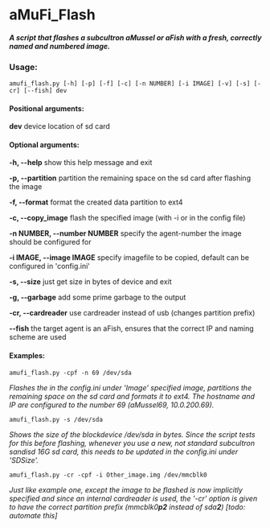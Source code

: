 # aMuFi_Flash
#### *A script that flashes a subcultron aMussel or aFish with a fresh, correctly named and numbered image.*



### Usage:

```
amufi_flash.py [-h] [-p] [-f] [-c] [-n NUMBER] [-i IMAGE] [-v] [-s] [-cr] [--fish] dev
```



#### Positional arguments:

**dev**                   device location of sd card



#### Optional arguments:


**-h, --help**            show this help message and exit

**-p, --partition**       partition the remaining space on the sd card after flashing the image

**-f, --format**          format the created data partition to ext4

**-c, --copy_image**      flash the specified image (with -i or in the config file)

**-n NUMBER, --number NUMBER**  specify the agent-number the image should be configured for

**-i IMAGE, --image IMAGE**  specify imagefile to be copied, default can be configured in 'config.ini'

**-s, --size**            just get size in bytes of device and exit

**-g, --garbage**            add some prime garbage to the output 

**-cr, --cardreader**     use cardreader instead of usb (changes partition prefix)

**--fish**                the target agent is an aFish, ensures that the correct IP and naming scheme are used



#### Examples:

```
amufi_flash.py -cpf -n 69 /dev/sda
```
*Flashes the in the config.ini under 'Image' specified image, partitions the remaining space on the sd card and formats it to ext4. The hostname and IP are configured to the number 69 (aMussel69, 10.0.200.69).*

```
amufi_flash.py -s /dev/sda
```
*Shows the size of the blockdevice /dev/sda in bytes. Since the script tests for this before flashing, whenever you use a new, not standard subcultron sandisd 16G sd card, this needs to be updated in the config.ini under 'SDSize'.*

```
amufi_flash.py -cr -cpf -i Other_image.img /dev/mmcblk0
```
*Just like example one, except the image to be flashed is now implicitly specified and since an internal cardreader is used, the '-cr' option is given to have the correct partition prefix (mmcblk0**p2** instead of sda**2**) [todo: automate this]*